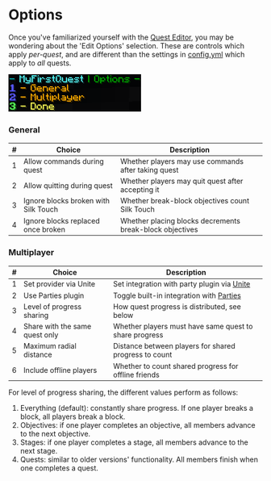 # Options

Once you've familiarized yourself with the [Quest Editor](../setup/quests-editor.md), you may be wondering about the 'Edit Options' selection. These are controls which apply _per-quest_, and are different than the settings in [config.yml](https://pikamug.gitbook.io/quests/setup/configuration#config.yml) which apply to _all_ quests.

![](../.gitbook/assets/options.png)

### General

| # | Choice                               | Description                                              |
| - | ------------------------------------ | -------------------------------------------------------- |
| 1 | Allow commands during quest          | Whether players may use commands after taking quest      |
| 2 | Allow quitting during quest          | Whether players may quit quest after accepting it        |
| 3 | Ignore blocks broken with Silk Touch | Whether break-block objectives count Silk Touch          |
| 4 | Ignore blocks replaced once broken   | Whether placing blocks decrements break-block objectives |

### Multiplayer

| # | Choice                         | Description                                                                                                 |
| - | ------------------------------ | ----------------------------------------------------------------------------------------------------------- |
| 1 | Set provider via Unite         | Set integration with party plugin via [Unite](dependencies.md#unite)                                        |
| 2 | Use Parties plugin             | Toggle built-in integration with [Parties](https://pikamug.gitbook.io/quests/beginner/dependencies#parties) |
| 3 | Level of progress sharing      | How quest progress is distributed, see below                                                                |
| 4 | Share with the same quest only | Whether players must have same quest to share progress                                                      |
| 5 | Maximum radial distance        | Distance between players for shared progress to count                                                       |
| 6 | Include offline players        | Whether to count shared progress for offline friends                                                        |

For level of progress sharing, the different values perform as follows:

1. Everything (default): constantly share progress. If one player breaks a block, all players break a block.
2. Objectives: if one player completes an objective, all members advance to the next objective.
3. Stages: if one player completes a stage, all members advance to the next stage.
4. Quests: similar to older versions' functionality. All members finish when one completes a quest.
